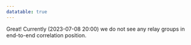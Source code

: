 ```yaml
---
datatable: true
---
```



Great! Currently (2023-07-08 20:00) we do not see any relay groups
in end-to-end correlation position.
